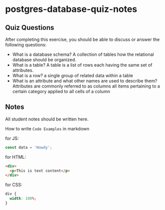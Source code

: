# postgres-database-quiz-notes

## Quiz Questions

After completing this exercise, you should be able to discuss or answer the following questions:

- What is a database schema?
  A collection of tables
  how the relational database should be organized.
- What is a table?
  A table is a list of rows each having the same set of attributes.
- What is a row?
  a single group of related data within a table
- What is an attribute and what other names are used to describe them?
  Attributes are commonly referred to as columns
  all items pertaining to a certain category applied to all cells of a column

## Notes

All student notes should be written here.

How to write `Code Examples` in markdown

for JS:

```javascript
const data = 'Howdy';
```

for HTML:

```html
<div>
  <p>This is text content</p>
</div>
```

for CSS:

```css
div {
  width: 100%;
}
```
